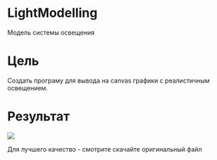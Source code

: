 # LightModelling
Модель системы освещения

# Цель
Создать програму для вывода на canvas графики с реалистичным освещением.

# Результат
<img src="https://wmpics.pics/di-J980.gif"></img>

Для лучшего качество - смотрите скачайте оригинальный файл
